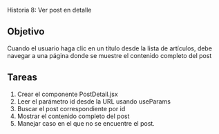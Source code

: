 Historia 8: Ver post en detalle

## Objetivo
Cuando el usuario haga clic en un título desde la lista de artículos, debe navegar a una 
página donde se muestre el contenido completo del post

## Tareas
1) Crear el componente PostDetail.jsx
2) Leer el parámetro id desde la URL usando useParams
3) Buscar el post correspondiente por id
4) Mostrar el contenido completo del post
5) Manejar caso en el que no se encuentre el post.